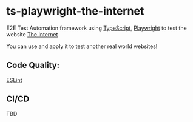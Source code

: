 # ts-playwright-the-internet

E2E Test Automation framework using [TypeScript](https://www.typescriptlang.org/docs/handbook/intro.html), [Playwright](https://playwright.dev/docs/intro) to test the website [The Internet](https://the-internet.herokuapp.com/)

You can use and apply it to test another real world websites!

## Code Quality:

[ESLint](https://eslint.org/docs/user-guide/configuring/)

## CI/CD
TBD
